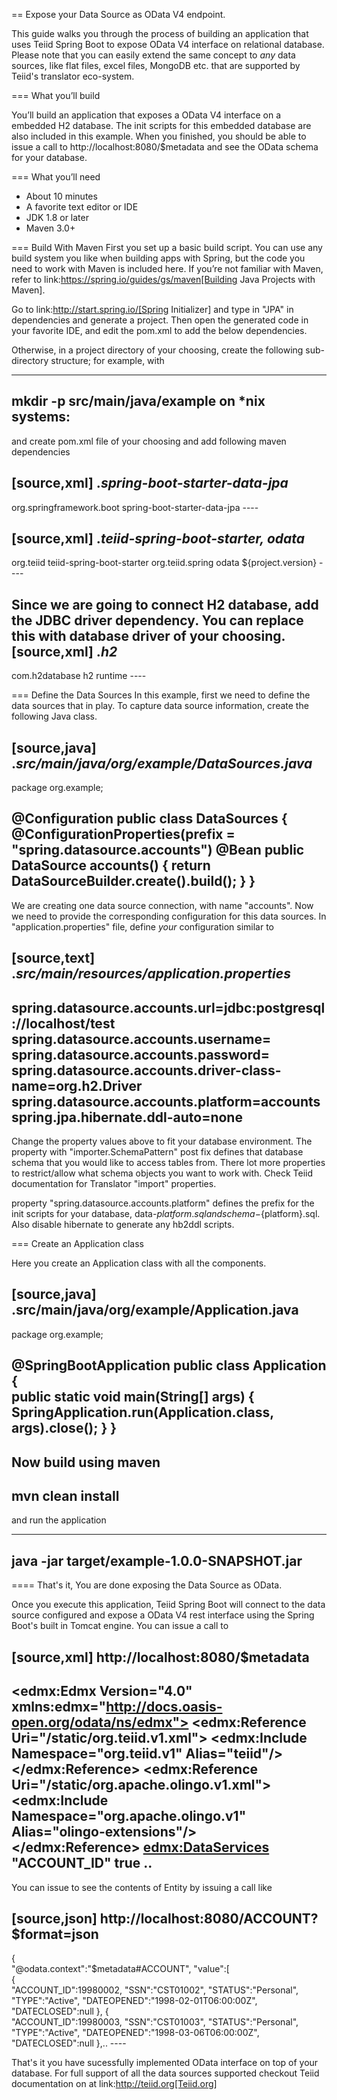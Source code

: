 == Expose your Data Source as OData V4 endpoint.

This guide walks you through the process of building an application that uses Teiid Spring Boot to expose OData V4 
interface on relational database. Please note that you can easily extend the same concept to *any* data sources, like
flat files, excel files, MongoDB etc. that are supported by Teiid's translator eco-system. 

=== What you’ll build

You’ll build an application that exposes a OData V4 interface on a embedded H2 database. The init scripts for this 
embedded database are also included in this example. When you finished, you should be able to issue a call to 
http://localhost:8080/$metadata and see the OData schema for your database.

=== What you’ll need

* About 10 minutes
* A favorite text editor or IDE
* JDK 1.8 or later
* Maven 3.0+

=== Build With Maven
First you set up a basic build script. You can use any build system you like when building apps with Spring, but the code you need to work with Maven is included here. If you’re not familiar with Maven, refer to link:https://spring.io/guides/gs/maven[Building Java Projects with Maven].

Go to link:http://start.spring.io/[Spring Initializer] and type in "JPA" in dependencies and generate a project. Then open the generated code in your favorite IDE, and edit the pom.xml to add the below dependencies.

Otherwise, in a project directory of your choosing, create the following sub-directory structure; for example, with

----
mkdir -p src/main/java/example on *nix systems:
----

and create pom.xml file of your choosing and add following maven dependencies


[source,xml]
.*spring-boot-starter-data-jpa*
----
<dependency>
    <groupId>org.springframework.boot</groupId>
    <artifactId>spring-boot-starter-data-jpa</artifactId>
</dependency>
----

[source,xml]
.*teiid-spring-boot-starter, odata*
----
<dependency>
   <groupId>org.teiid</groupId>
   <artifactId>teiid-spring-boot-starter</artifactId>
</dependency>
<dependency>
   <groupId>org.teiid.spring</groupId>
   <artifactId>odata</artifactId>
   <version>${project.version}</version>
</dependency>
----

Since we are going to connect H2 database, add the JDBC driver dependency. You can replace this with database driver of your choosing.
[source,xml]
.*h2*
----
<dependency>
    <groupId>com.h2database</groupId>
    <artifactId>h2</artifactId>
    <scope>runtime</scope>
</dependency>
----

=== Define the Data Sources
In this example, first we need to define the data sources that in play. To capture data source information, create the following Java class.

[source,java]
.*src/main/java/org/example/DataSources.java*
----
package org.example;

@Configuration
public class DataSources {
    @ConfigurationProperties(prefix = "spring.datasource.accounts")
    @Bean
    public DataSource accounts() {
        return DataSourceBuilder.create().build();
    }
}
----

We are creating one data source connection, with name "accounts". Now we need to provide the corresponding configuration for this data sources. In "application.properties" file, define *your* configuration similar to

[source,text]
.*src/main/resources/application.properties*
----
spring.datasource.accounts.url=jdbc:postgresql://localhost/test
spring.datasource.accounts.username=<username>
spring.datasource.accounts.password=<password>
spring.datasource.accounts.driver-class-name=org.h2.Driver
spring.datasource.accounts.platform=accounts
spring.jpa.hibernate.ddl-auto=none
----

Change the property values above to fit your database environment. The property with "importer.SchemaPattern" post fix defines that database schema that you would like to access tables from. There lot more properties to restrict/allow what schema objects you want to work with. Check Teiid documentation for Translator "import" properties.

property "spring.datasource.accounts.platform" defines the prefix for the init scripts for your database, data-${platform}.sql and schema-${platform}.sql. Also disable hibernate to generate any hb2ddl scripts. 

=== Create an Application class

Here you create an Application class with all the components.

[source,java]
.src/main/java/org/example/Application.java
----
package org.example;

@SpringBootApplication
public class Application {    
    public static void main(String[] args) {
        SpringApplication.run(Application.class, args).close();
    }
}
----

Now build using maven
----
mvn clean install
----

and run the application

----
java -jar target/example-1.0.0-SNAPSHOT.jar
----

==== That's it, You are done exposing the Data Source as OData.

Once you execute this application, Teiid Spring Boot will connect to the data source configured and expose a OData V4 rest interface using the Spring Boot's built in Tomcat engine. You can issue a call to 

[source,xml]
http://localhost:8080/$metadata
----
<?xml version='1.0' encoding='UTF-8'?>
<edmx:Edmx Version="4.0"
    xmlns:edmx="http://docs.oasis-open.org/odata/ns/edmx">
    <edmx:Reference Uri="/static/org.teiid.v1.xml">
        <edmx:Include Namespace="org.teiid.v1" Alias="teiid"/>
    </edmx:Reference>
    <edmx:Reference Uri="/static/org.apache.olingo.v1.xml">
        <edmx:Include Namespace="org.apache.olingo.v1" Alias="olingo-extensions"/>
    </edmx:Reference>
    <edmx:DataServices>
        <Schema
            xmlns="http://docs.oasis-open.org/odata/ns/edm" Namespace="spring.1.0.0.accounts" Alias="accounts">
            <EntityType Name="ACCOUNT">
                <Key>
                    <PropertyRef Name="ACCOUNT_ID"/>
                </Key>
                <Property Name="ACCOUNT_ID" Type="Edm.Int32" Nullable="false">
                    <Annotation>
                        <String></String>
                    </Annotation>
                    <Annotation Term="teiid.NAMEINSOURCE">
                        <String>"ACCOUNT_ID"</String>
                    </Annotation>
                    <Annotation Term="teiid.UPDATABLE">
                        <Bool>true</Bool>
                    </Annotation>
                </Property>
                ..
----

You can issue to see the contents of Entity by issuing a call like

[source,json]
http://localhost:8080/ACCOUNT?$format=json
----
{  
   "@odata.context":"$metadata#ACCOUNT",
   "value":[  
      {  
         "ACCOUNT_ID":19980002,
         "SSN":"CST01002",
         "STATUS":"Personal",
         "TYPE":"Active",
         "DATEOPENED":"1998-02-01T06:00:00Z",
         "DATECLOSED":null
      },
      {  
         "ACCOUNT_ID":19980003,
         "SSN":"CST01003",
         "STATUS":"Personal",
         "TYPE":"Active",
         "DATEOPENED":"1998-03-06T06:00:00Z",
         "DATECLOSED":null
      },..
     ----
     
That's it you have sucessfully implemented OData interface on top of your database. For full support of all the data sources supported checkout Teiid documentation on at link:http://teiid.org[Teiid.org]
